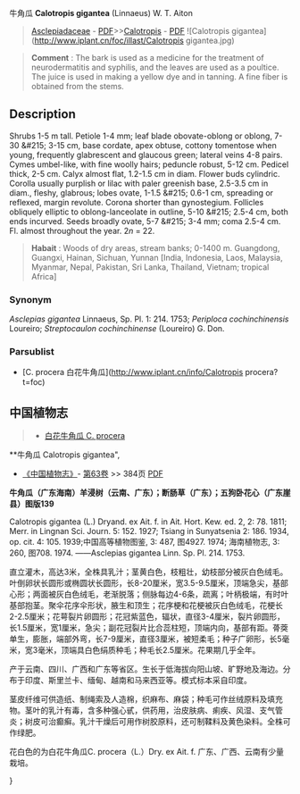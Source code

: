 牛角瓜 **Calotropis gigantea** (Linnaeus) W. T. Aiton

> [Asclepiadaceae](http://www.iplant.cn/info/Asclepiadaceae?t=foc) - [PDF](http://www.iplant.cn/foc/pdf/Asclepiadaceae.pdf)>>[Calotropis](http://www.iplant.cn/info/Calotropis?t=foc) - [PDF](http://www.iplant.cn/foc/pdf/Calotropis.pdf)
![Calotropis gigantea](http://www.iplant.cn/foc/illast/Calotropis gigantea.jpg)

> **Comment** : 
> The bark is used as a medicine for the treatment of neurodermatitis and syphilis, and the leaves are used as a poultice. The juice is used in making a yellow dye and in tanning. A fine fiber is obtained from the stems.

## Description

Shrubs 1-5 m tall. Petiole 1-4 mm; leaf blade obovate-oblong or oblong, 7-30 &amp;#215; 3-15 cm, base cordate, apex obtuse, cottony tomentose when young, frequently glabrescent and glaucous green; lateral veins 4-8 pairs. Cymes umbel-like, with fine woolly hairs; peduncle robust, 5-12 cm. Pedicel thick, 2-5 cm. Calyx almost flat, 1.2-1.5 cm in diam. Flower buds cylindric. Corolla usually purplish or lilac with paler greenish base, 2.5-3.5 cm in diam., fleshy, glabrous; lobes ovate, 1-1.5 &amp;#215; 0.6-1 cm, spreading or reflexed, margin revolute. Corona shorter than gynostegium. Follicles obliquely elliptic to oblong-lanceolate in outline, 5-10 &amp;#215; 2.5-4 cm, both ends incurved. Seeds broadly ovate, 5-7 &amp;#215; 3-4 mm; coma 2.5-4 cm. Fl. almost throughout the year. 2*n* = 22.

> **Habait** : 
> Woods of dry areas, stream banks; 0-1400 m. Guangdong, Guangxi, Hainan, Sichuan, Yunnan [India, Indonesia, Laos, Malaysia, Myanmar, Nepal, Pakistan, Sri Lanka, Thailand, Vietnam; tropical Africa]

### Synonym
*Asclepias gigantea* Linnaeus, Sp. Pl. 1: 214. 1753; *Periploca cochinchinensis* Loureiro; *Streptocaulon cochinchinense* (Loureiro) G. Don.

### Parsublist

* [C.  procera  白花牛角瓜](http://www.iplant.cn/info/Calotropis procera?t=foc)

## 中国植物志

> * [白花牛角瓜  C.  procera](Calotropis-procera-白花牛角瓜.md)

**牛角瓜 Calotropis gigantea",

* [《中国植物志》](http://www.iplant.cn/frps)- [第63卷](http://www.iplant.cn/frps/vol/63) >> 384页 [PDF](http://www.iplant.cn/frps/pdf/63/384.pdf)

**牛角瓜（广东海南）羊浸树（云南、广东）；断肠草（广东）；五狗卧花心（广东崖县）图版139**

Calotropis gigantea (L.) Dryand. ex Ait. f. in Ait. Hort. Kew. ed. 2, 2: 78. 1811; Merr. in Lingnan Sci. Journ. 5: 152. 1927; Tsiang in Sunyatsenia 2: 186. 1934, op. cit. 4: 105. 1939;中国高等植物图鉴, 3: 487, 图4927. 1974; 海南植物志, 3: 260, 图708. 1974. ——Asclepias gigantea Linn. Sp. Pl. 214. 1753.

直立灌木，高达3米，全株具乳汁；茎黄白色，枝粗壮，幼枝部分被灰白色绒毛。叶倒卵状长圆形或椭圆状长圆形，长8-20厘米，宽3.5-9.5厘米，顶端急尖，基部心形；两面被灰白色绒毛，老渐脱落；侧脉每边4-6条，疏离；叶柄极端，有时叶基部抱茎。聚伞花序伞形状，腋生和顶生；花序梗和花梗被灰白色绒毛，花梗长2-2.5厘米；花萼裂片卵圆形；花冠紫蓝色，辐状，直径3-4厘米，裂片卵圆形，长1.5厘米，宽1厘米，急尖；副花冠裂片比合蕊柱短，顶端内向，基部有距。蓇葖单生，膨胀，端部外弯，长7-9厘米，直径3厘米，被短柔毛；种子广卵形，长5毫米，宽3毫米，顶端具白色绢质种毛；种毛长2.5厘米。花果期几乎全年。

产于云南、四川、广西和广东等省区。生长于低海拔向阳山坡、旷野地及海边。分布于印度、斯里兰卡、缅甸、越南和马来西亚等。模式标本采自印度。

茎皮纤维可供造纸、制绳索及人造棉，织麻布、麻袋；种毛可作丝绒原料及填充物。茎叶的乳汁有毒，含多种强心甙，供药用，治皮肤病、痢疾、风湿、支气管炎；树皮可治癫癣。乳汁干燥后可用作树胶原料，还可制鞣料及黄色染料。全株可作绿肥。

花白色的为白花牛角瓜C. procera（L.）Dry. ex Ait. f. 广东、广西、云南有少量栽培。

}